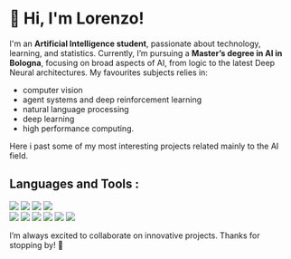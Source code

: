 
# 👋 Hi, I'm Lorenzo!

I'm an **Artificial Intelligence student**, passionate about technology, learning, and statistics. Currently, I’m pursuing a **Master’s degree in AI in Bologna**, focusing on broad aspects of AI, from logic to the latest Deep Neural architectures.
My favourites subjects relies in:
- computer vision
- agent systems and deep reinforcement learning
- natural language processing
- deep learning
- high performance computing.
  
Here i past some of my most interesting projects related mainly to the AI field.
## Languages and Tools : 

<p align="left">
   <img src="https://skillicons.dev/icons?i=python" />
   <img src="https://skillicons.dev/icons?i=pytorch" />
   <img src="https://skillicons.dev/icons?i=tensorflow" /> 
    <img src="https://skillicons.dev/icons?i=opencv" />  </br>
   <img src="https://skillicons.dev/icons?i=c" /> 
   <img src="https://skillicons.dev/icons?i=docker" /> 
   <img src="https://skillicons.dev/icons?i=dotnet" /> 
   <img src="https://skillicons.dev/icons?i=git" /> 
   <img src="https://skillicons.dev/icons?i=cs" /> 
    <img src="https://skillicons.dev/icons?i=java" /> 
   
</p> 
I’m always excited to collaborate on innovative projects. Thanks for stopping by! 🌟
